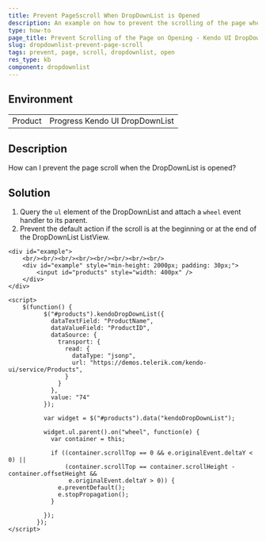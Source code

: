 ```yaml
---
title: Prevent PageSscroll When DropDownList is Opened
description: An example on how to prevent the scrolling of the page when the Kendo UI DropDownList is opened.
type: how-to
page_title: Prevent Scrolling of the Page on Opening - Kendo UI DropDownList for jQuery
slug: dropdownlist-prevent-page-scroll
tags: prevent, page, scroll, dropdownlist, open
res_type: kb
component: dropdownlist
---
```


## Environment

<table>
 <tr>
  <td>Product</td>
  <td>Progress Kendo UI DropDownList</td>
 </tr>
</table>

## Description

How can I prevent the page scroll when the DropDownList is opened?

## Solution

1. Query the `ul` element of the DropDownList and attach a `wheel` event handler to its parent.
1. Prevent the default action if the scroll is at the beginning or at the end of the DropDownList ListView.

```dojo
<div id="example">
    <br/><br/><br/><br/><br/><br/><br/><br/>
    <div id="example" style="min-height: 2000px; padding: 30px;">
        <input id="products" style="width: 400px" />
    </div>
</div>

<script>
    $(function() {
          $("#products").kendoDropDownList({
            dataTextField: "ProductName",
            dataValueField: "ProductID",
            dataSource: {
              transport: {
                read: {
                  dataType: "jsonp",
                  url: "https://demos.telerik.com/kendo-ui/service/Products",
                }
              }
            },
            value: "74"
          });

          var widget = $("#products").data("kendoDropDownList");

          widget.ul.parent().on("wheel", function(e) {
            var container = this;

            if ((container.scrollTop == 0 && e.originalEvent.deltaY < 0) ||
                (container.scrollTop == container.scrollHeight - container.offsetHeight &&
                 e.originalEvent.deltaY > 0)) {
              e.preventDefault();
              e.stopPropagation();
            }

          });
        });
</script>

```
